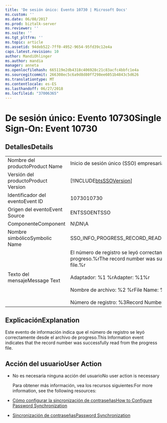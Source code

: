 ```yaml
---
title: 'De sesión único: Evento 10730 | Microsoft Docs'
ms.custom: ''
ms.date: 06/08/2017
ms.prod: biztalk-server
ms.reviewer: ''
ms.suite: ''
ms.tgt_pltfrm: ''
ms.topic: article
ms.assetid: 94deb522-7ff0-4952-9654-95fd39c12e4a
caps.latest.revision: 10
author: MandiOhlinger
ms.author: mandia
manager: anneta
ms.openlocfilehash: 665119e2db4318c406928c21c83acfc4bbfc1e4a
ms.sourcegitcommit: 266308ec5c6a9d8d80ff298ee6051b4843c5d626
ms.translationtype: MT
ms.contentlocale: es-ES
ms.lasthandoff: 06/27/2018
ms.locfileid: "37006365"
---
```

# <a name="single-sign-on-event-10730"></a><span data-ttu-id="405cc-102">De sesión único: Evento 10730</span><span class="sxs-lookup"><span data-stu-id="405cc-102">Single Sign-On: Event 10730</span></span>
## <a name="details"></a><span data-ttu-id="405cc-103">Detalles</span><span class="sxs-lookup"><span data-stu-id="405cc-103">Details</span></span>  

|                 |                                                                                                                                                       |
|-----------------|-------------------------------------------------------------------------------------------------------------------------------------------------------|
|  <span data-ttu-id="405cc-104">Nombre del producto</span><span class="sxs-lookup"><span data-stu-id="405cc-104">Product Name</span></span>   |                                                               <span data-ttu-id="405cc-105">Inicio de sesión único (SSO) empresarial</span><span class="sxs-lookup"><span data-stu-id="405cc-105">Enterprise Single Sign-On</span></span>                                                               |
| <span data-ttu-id="405cc-106">Versión del producto</span><span class="sxs-lookup"><span data-stu-id="405cc-106">Product Version</span></span> |                                              [!INCLUDE[btsSSOVersion](../includes/btsssoversion-md.md)]                                               |
|    <span data-ttu-id="405cc-107">Identificador del evento</span><span class="sxs-lookup"><span data-stu-id="405cc-107">Event ID</span></span>     |                                                                         <span data-ttu-id="405cc-108">10730</span><span class="sxs-lookup"><span data-stu-id="405cc-108">10730</span></span>                                                                         |
|  <span data-ttu-id="405cc-109">Origen del evento</span><span class="sxs-lookup"><span data-stu-id="405cc-109">Event Source</span></span>   |                                                                        <span data-ttu-id="405cc-110">ENTSSO</span><span class="sxs-lookup"><span data-stu-id="405cc-110">ENTSSO</span></span>                                                                         |
|    <span data-ttu-id="405cc-111">Componente</span><span class="sxs-lookup"><span data-stu-id="405cc-111">Component</span></span>    |                                                                          <span data-ttu-id="405cc-112">N\D</span><span class="sxs-lookup"><span data-stu-id="405cc-112">N\A</span></span>                                                                          |
|  <span data-ttu-id="405cc-113">Nombre simbólico</span><span class="sxs-lookup"><span data-stu-id="405cc-113">Symbolic Name</span></span>  |                                                             <span data-ttu-id="405cc-114">SSO_INFO_PROGRESS_RECORD_READ</span><span class="sxs-lookup"><span data-stu-id="405cc-114">SSO_INFO_PROGRESS_RECORD_READ</span></span>                                                             |
|  <span data-ttu-id="405cc-115">Texto del mensaje</span><span class="sxs-lookup"><span data-stu-id="405cc-115">Message Text</span></span>   | <span data-ttu-id="405cc-116">El número de registro se leyó correctamente desde el archivo de progreso.%r</span><span class="sxs-lookup"><span data-stu-id="405cc-116">The record number was successfully read from the progress file.%r</span></span><br /><br /> <span data-ttu-id="405cc-117">Adaptador: %1 %r</span><span class="sxs-lookup"><span data-stu-id="405cc-117">Adapter: %1%r</span></span><br /><br /> <span data-ttu-id="405cc-118">Nombre de archivo: %2 %r</span><span class="sxs-lookup"><span data-stu-id="405cc-118">File Name: %2%r</span></span><br /><br /> <span data-ttu-id="405cc-119">Número de registro: %3</span><span class="sxs-lookup"><span data-stu-id="405cc-119">Record Number: %3</span></span> |

## <a name="explanation"></a><span data-ttu-id="405cc-120">Explicación</span><span class="sxs-lookup"><span data-stu-id="405cc-120">Explanation</span></span>  
 <span data-ttu-id="405cc-121">Este evento de información indica que el número de registro se leyó correctamente desde el archivo de progreso.</span><span class="sxs-lookup"><span data-stu-id="405cc-121">This Information event indicates that the record number was successfully read from the progress file.</span></span>  

## <a name="user-action"></a><span data-ttu-id="405cc-122">Acción del usuario</span><span class="sxs-lookup"><span data-stu-id="405cc-122">User Action</span></span>  

- <span data-ttu-id="405cc-123">No es necesaria ninguna acción del usuario</span><span class="sxs-lookup"><span data-stu-id="405cc-123">No user action is necessary</span></span>  

  <span data-ttu-id="405cc-124">Para obtener más información, vea los recursos siguientes:</span><span class="sxs-lookup"><span data-stu-id="405cc-124">For more information, see the following resources:</span></span>  

- [<span data-ttu-id="405cc-125">Cómo configurar la sincronización de contraseñas</span><span class="sxs-lookup"><span data-stu-id="405cc-125">How to Configure Password Synchronization</span></span>](../core/how-to-configure-password-synchronization.md)  

- [<span data-ttu-id="405cc-126">Sincronización de contraseñas</span><span class="sxs-lookup"><span data-stu-id="405cc-126">Password Synchronization</span></span>](../core/password-synchronization2.md)

